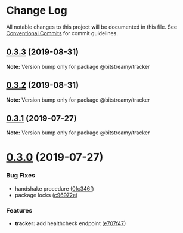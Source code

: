 # Change Log

All notable changes to this project will be documented in this file.
See [Conventional Commits](https://conventionalcommits.org) for commit guidelines.

## [0.3.3](https://github.com/bitstreamy/bitstreamy/compare/v0.3.1...v0.3.3) (2019-08-31)

**Note:** Version bump only for package @bitstreamy/tracker





## [0.3.2](https://github.com/bitstreamy/bitstreamy/compare/v0.3.1...v0.3.2) (2019-08-31)

**Note:** Version bump only for package @bitstreamy/tracker





## [0.3.1](https://github.com/bitstreamy/bitstreamy/compare/v0.3.0...v0.3.1) (2019-07-27)

**Note:** Version bump only for package @bitstreamy/tracker





# [0.3.0](https://github.com/bitstreamy/bitstreamy/compare/v0.2.0...v0.3.0) (2019-07-27)


### Bug Fixes

* handshake procedure ([0fc346f](https://github.com/bitstreamy/bitstreamy/commit/0fc346f))
* package locks ([c96972e](https://github.com/bitstreamy/bitstreamy/commit/c96972e))


### Features

* **tracker:** add healthcheck endpoint ([e707f47](https://github.com/bitstreamy/bitstreamy/commit/e707f47))
